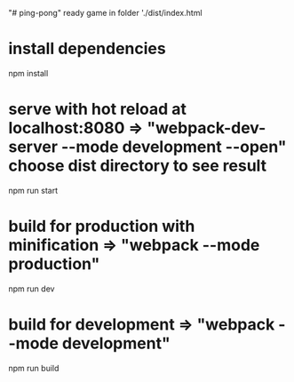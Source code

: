 "# ping-pong" 
ready game in folder './dist/index.html


# install dependencies
npm install


# serve with hot reload at localhost:8080  =>  "webpack-dev-server --mode development --open"   choose dist directory to see result
npm run start


# build for production with minification  =>  "webpack --mode production"
npm run dev


# build for development  =>  "webpack --mode development"
npm run build
